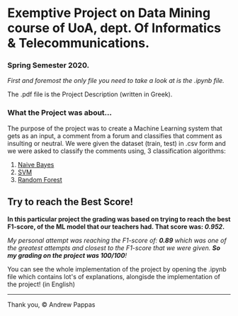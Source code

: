 # Exemptive Project on Data Mining course of UoA, dept. Of Informatics & Telecommunications. 
### Spring Semester 2020. 

*First and foremost the only file you need to take a look at is the .ipynb file.* 

The .pdf file is the Project Description (written in Greek). 

### What the Project was about... 

The purpose of the project was to create a Machine Learning system that gets as an input,
a comment from a forum and classifies that comment as insulting or neutral. 
We were given the dataset (train, test) in .csv form and we were asked to classify the comments using,
3 classification algorithms: 
1. [Naive Bayes](https://en.wikipedia.org/wiki/Naive_Bayes_classifier)
2. [SVM](https://en.wikipedia.org/wiki/Support_vector_machine)
3. [Random Forest](https://en.wikipedia.org/wiki/Random_forest)

## Try to reach the Best Score!

**In this particular project the grading was based on trying to reach the best F1-score,
of the ML model that our teachers had. That score was: *0.952*.**


*My personal attempt was reaching the F1-score of: **0.89** which was one of the greatest attempts and
closest to the F1-score that we were given. **So my grading on the project was 100/100**!*


You can see the whole implementation of the project by opening the .ipynb file which contains lot's of explanations,
alongisde the implementation of the project! (in English)

----------------------------------------------------------------------------------------------------

Thank you, 
:copyright: Andrew Pappas
